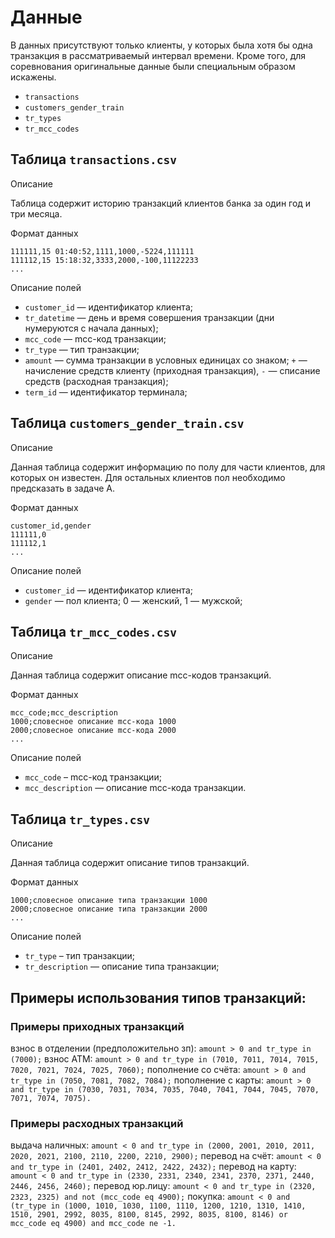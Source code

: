 # Данные

В данных присутствуют только клиенты, у которых была хотя бы одна транзакция в рассматриваемый интервал времени. Кроме того, для соревнования оригинальные данные были специальным образом искажены.

* `transactions`
* `customers_gender_train`
* `tr_types`
* `tr_mcc_codes`

## Таблица `transactions.csv`

Описание

Таблица содержит историю транзакций клиентов банка за один год и три месяца.

Формат данных

```customer_id,tr_datetime,mcc_code,tr_type,amount,term_id
111111,15 01:40:52,1111,1000,-5224,111111
111112,15 15:18:32,3333,2000,-100,11122233
...
```

Описание полей

* `customer_id` — идентификатор клиента;
* `tr_datetime` — день и время совершения транзакции (дни нумеруются с начала данных);
* `mcc_code` — mcc-код транзакции;
* `tr_type` — тип транзакции;
* `amount` — сумма транзакции в условных единицах со знаком; `+` — начисление средств клиенту (приходная транзакция), `-` — списание средств (расходная транзакция);
* `term_id` — идентификатор терминала;

## Таблица `customers_gender_train.csv`

Описание

Данная таблица содержит информацию по полу для части клиентов, для которых он известен. Для остальных клиентов пол необходимо предсказать в задаче A.

Формат данных

```
customer_id,gender
111111,0
111112,1
...
```
Описание полей

* `customer_id` — идентификатор клиента;
* `gender` — пол клиента; 0 — женский, 1 — мужской;

## Таблица `tr_mcc_codes.csv`

Описание

Данная таблица содержит описание mcc-кодов транзакций.

Формат данных
```
mcc_code;mcc_description
1000;словесное описание mcc-кода 1000
2000;словесное описание mcc-кода 2000
...
```
Описание полей

* `mcc_code` – mcc-код транзакции;
* `mcc_description` — описание mcc-кода транзакции.

## Таблица `tr_types.csv`

Описание

Данная таблица содержит описание типов транзакций.

Формат данных

```tr_type;tr_description
1000;словесное описание типа транзакции 1000
2000;словесное описание типа транзакции 2000
...
```

Описание полей

* `tr_type` – тип транзакции;
* `tr_description` — описание типа транзакции;


## Примеры использования типов транзакций:

### Примеры приходных транзакций

взнос в отделении (предположительно зп): `amount > 0 and tr_type in (7000);`
взнос ATM: `amount > 0 and tr_type in (7010, 7011, 7014, 7015, 7020, 7021, 7024, 7025, 7060);`
пополнение со счёта: `amount > 0 and tr_type in (7050, 7081, 7082, 7084);`
пополнение с карты: `amount > 0 and tr_type in (7030, 7031, 7034, 7035, 7040, 7041, 7044, 7045, 7070, 7071, 7074, 7075).`

### Примеры расходных транзакций

выдача наличных: `amount < 0 and tr_type in (2000, 2001, 2010, 2011, 2020, 2021, 2100, 2110, 2200, 2210, 2900);`
перевод на счёт: `amount < 0 and tr_type in (2401, 2402, 2412, 2422, 2432);`
перевод на карту: `amount < 0 and tr_type in (2330, 2331, 2340, 2341, 2370, 2371, 2440, 2446, 2456, 2460);`
перевод юр.лицу: `amount < 0 and tr_type in (2320, 2323, 2325) and not (mcc_code eq 4900);`
покупка: `amount < 0 and (tr_type in (1000, 1010, 1030, 1100, 1110, 1200, 1210, 1310, 1410, 1510, 2901, 2992, 8035, 8100, 8145, 2992, 8035, 8100, 8146) or mcc_code eq 4900) and mcc_code ne -1.`